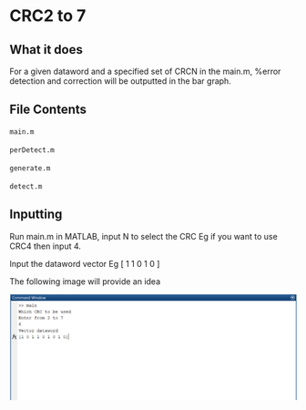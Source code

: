 # CRC2 to 7 

What it does
---

For a given dataword and a specified set of CRCN in the main.m, %error detection and correction will be outputted in the bar graph.

File Contents
---

```
main.m

perDetect.m

generate.m

detect.m
```

Inputting
---
Run main.m in MATLAB, input N to select the CRC Eg if you want to use CRC4 then input 4. 

Input the dataword vector Eg [ 1 1 0 1 0 ]

The following image will provide an idea

<img src="images/input.png">
